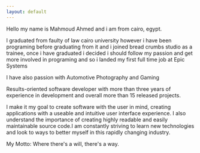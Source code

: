 ```yaml
---
layout: default
---
```

Hello my name is Mahmoud Ahmed and i am from cairo, egypt.

I graduated from faulty of law cairo university however i have been programing before graduating from it and i joined bread crumbs studio as a trainee, once i have graduated i decided i should follow my passion and get more involved in programing and so i landed my first full time job at Epic Systems 

I have also passion with Automotive Photography and Gaming

Results-oriented software developer with more than three years of experience in development and overall more than 15 released projects. 

I make it my goal to create software with the user in mind, creating applications with a useable and intuitive user interface experience. I also understand the importance of creating highly readable and easily maintainable source code.I am constantly striving to learn new technologies and look to ways to better myself in this rapidly changing industry.

My Motto: Where there's a will, there's a way.
